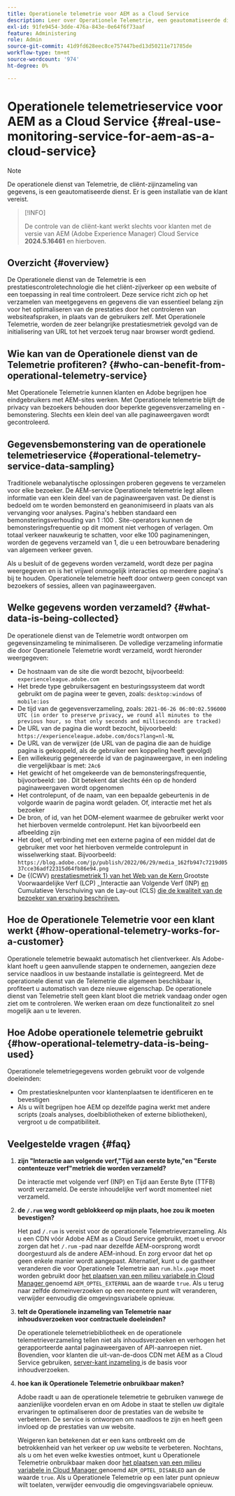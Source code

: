 ```yaml
---
title: Operationele telemetrie voor AEM as a Cloud Service
description: Leer over Operationele Telemetrie, een geautomatiseerde dienst die toestaat om de cliënt-zijinzameling van gegevens te controleren.
exl-id: 91fe9454-3dde-476a-843e-0e64f6f73aaf
feature: Administering
role: Admin
source-git-commit: 41d9fd628eec8ce757447bed13d50211e71785de
workflow-type: tm+mt
source-wordcount: '974'
ht-degree: 0%

---
```


# Operationele telemetrieservice voor AEM as a Cloud Service {#real-use-monitoring-service-for-aem-as-a-cloud-service}

>[!NOTE]
>
>De operationele dienst van Telemetrie, de cliënt-zijinzameling van gegevens, is een geautomatiseerde dienst. Er is geen installatie van de klant vereist.

>[!INFO]
>
>De controle van de cliënt-kant werkt slechts voor klanten met de versie van AEM (Adobe Experience Manager) Cloud Service **2024.5.16461** en hierboven.

## Overzicht {#overview}

De Operationele dienst van de Telemetrie is een prestatiescontroletechnologie die het cliënt-zijverkeer op een website of een toepassing in real time controleert. Deze service richt zich op het verzamelen van meetgegevens en gegevens die van essentieel belang zijn voor het optimaliseren van de prestaties door het controleren van websiteafspraken, in plaats van de gebruikers zelf. Met Operationele Telemetrie, worden de zeer belangrijke prestatiesmetriek gevolgd van de initialisering van URL tot het verzoek terug naar browser wordt gediend.

## Wie kan van de Operationele dienst van de Telemetrie profiteren? {#who-can-benefit-from-operational-telemetry-service}

Met Operationele Telemetrie kunnen klanten en Adobe begrijpen hoe eindgebruikers met AEM-sites werken. Met Operationele telemetrie blijft de privacy van bezoekers behouden door beperkte gegevensverzameling en -bemonstering. Slechts een klein deel van alle paginaweergaven wordt gecontroleerd.

## Gegevensbemonstering van de operationele telemetrieservice {#operational-telemetry-service-data-sampling}

Traditionele webanalytische oplossingen proberen gegevens te verzamelen voor elke bezoeker. De AEM-service Operationele telemetrie legt alleen informatie van een klein deel van de paginaweergaven vast. De dienst is bedoeld om te worden bemonsterd en geanonimiseerd in plaats van als vervanging voor analyses. Pagina&#39;s hebben standaard een bemonsteringsverhouding van 1 :100 . Site-operators kunnen de bemonsteringsfrequentie op dit moment niet verhogen of verlagen. Om totaal verkeer nauwkeurig te schatten, voor elke 100 paginameningen, worden de gegevens verzameld van 1, die u een betrouwbare benadering van algemeen verkeer geven.

Als u besluit of de gegevens worden verzameld, wordt deze per pagina weergegeven en is het vrijwel onmogelijk interacties op meerdere pagina&#39;s bij te houden. Operationele telemetrie heeft door ontwerp geen concept van bezoekers of sessies, alleen van paginaweergaven.

## Welke gegevens worden verzameld? {#what-data-is-being-collected}

De operationele dienst van de Telemetrie wordt ontworpen om gegevensinzameling te minimaliseren. De volledige verzameling informatie die door Operationele Telemetrie wordt verzameld, wordt hieronder weergegeven:

* De hostnaam van de site die wordt bezocht, bijvoorbeeld: `experienceleague.adobe.com`
* Het brede type gebruikersagent en besturingssysteem dat wordt gebruikt om de pagina weer te geven, zoals: `desktop:windows` of `mobile:ios`
* De tijd van de gegevensverzameling, zoals: `2021-06-26 06:00:02.596000 UTC (in order to preserve privacy, we round all minutes to the previous hour, so that only seconds and milliseconds are tracked)`
* De URL van de pagina die wordt bezocht, bijvoorbeeld: `https://experienceleague.adobe.com/docs?lang=nl-NL`
* De URL van de verwijzer (de URL van de pagina die aan de huidige pagina is gekoppeld, als de gebruiker een koppeling heeft gevolgd)
* Een willekeurig gegenereerde id van de paginaweergave, in een indeling die vergelijkbaar is met: `2Ac6`
* Het gewicht of het omgekeerde van de bemonsteringsfrequentie, bijvoorbeeld: `100` . Dit betekent dat slechts één op de honderd paginaweergaven wordt opgenomen
* Het controlepunt, of de naam, van een bepaalde gebeurtenis in de volgorde waarin de pagina wordt geladen. Of, interactie met het als bezoeker
* De bron, of id, van het DOM-element waarmee de gebruiker werkt voor het hierboven vermelde controlepunt. Het kan bijvoorbeeld een afbeelding zijn
* Het doel, of verbinding met een externe pagina of een middel dat de gebruiker met voor het hierboven vermelde controlepunt in wisselwerking staat. Bijvoorbeeld: `https://blog.adobe.com/jp/publish/2022/06/29/media_162fb947c7219d0537cce36adf22315d64fb86e94.png`
* De {(CWV) [ prestatiesmetriek 1} van het Web van de Kern ](https://web.dev/articles/lcp) Grootste Voorwaardelijke Verf (LCP) [, ](https://web.dev/articles/lcp) Interactie aan Volgende Verf (INP) [ en ](https://web.dev/articles/inp) Cumulatieve Verschuiving van de Lay-out (CLS) [ die de kwaliteit van de bezoeker van ervaring beschrijven.](https://web.dev/articles/cls)

## Hoe de Operationele Telemetrie voor een klant werkt {#how-operational-telemetry-works-for-a-customer}

Operationele telemetrie bewaakt automatisch het clientverkeer. Als Adobe-klant hoeft u geen aanvullende stappen te ondernemen, aangezien deze service naadloos in uw bestaande installatie is geïntegreerd. Met de operationele dienst van de Telemetrie die algemeen beschikbaar is, profiteert u automatisch van deze nieuwe eigenschap. De operationele dienst van Telemetrie stelt geen klant bloot die metriek vandaag onder ogen ziet om te controleren. We werken eraan om deze functionaliteit zo snel mogelijk aan u te leveren.

<!-- Alexandru: hiding temporarily, until we figure out where this needs to be linked to 

If you wish to leverage more insights with this new feature to optimize your digital experiences effortlessly, please see here (link to Row 99). -->

## Hoe Adobe operationele telemetrie gebruikt {#how-operational-telemetry-data-is-being-used}

Operationele telemetriegegevens worden gebruikt voor de volgende doeleinden:

* Om prestatiesknelpunten voor klantenplaatsen te identificeren en te bevestigen
* Als u wilt begrijpen hoe AEM op dezelfde pagina werkt met andere scripts (zoals analyses, doelbibliotheken of externe bibliotheken), vergroot u de compatibiliteit.
<!--
## Limitations and understanding variance in page views and performance metrics {#limitations-and-understanding-variance-in-page-views-and-performance-metrics}

Here are key considerations for customers to keep in mind when interpreting their Operational Telemetry data:

1. **Tracker blockers**

   * End-users employing tracker blockers or privacy extensions can impede Operational Telemetry data collection, as these tools restrict the tracking scripts' execution. This restriction may lead to underreported page views and user interactions, creating a discrepancy between actual site activity and the data captured by Operational Telemetry.

1. **Limitations in capturing headless API/JSON calls**

   * Operational Telemetry data service focuses on the client-side experience and doesn't capture the backend API or JSON calls made from a non-AEM headless app at this time. The exclusion of these calls from Operational Telemetry service data creates variances from the content requests measured by CDN Analytics.
-->

## Veelgestelde vragen {#faq}

<!-- REMOVED THIS FAQ AS PER EMAIL REQUEST FROM SHWETA DUA, SEPTEMBER 4, 2024 TO THE DL-AEM-DOCS GROUP 
1. **Can customers integrate the Operational Telemetry service scripts with third-party systems like Dynatrace?**

   Yes.
-->

1. **zijn &quot;Interactie aan volgende verf,&quot;Tijd aan eerste byte,&quot;en &quot;Eerste contenteuze verf&quot;metriek die worden verzameld?**

   De interactie met volgende verf (INP) en Tijd aan Eerste Byte (TTFB) wordt verzameld.  De eerste inhoudelijke verf wordt momenteel niet verzameld.

1. **de `/.rum` weg wordt geblokkeerd op mijn plaats, hoe zou ik moeten bevestigen?**

   Het pad `/.rum` is vereist voor de operationele Telemetrieverzameling. Als u een CDN vóór Adobe AEM as a Cloud Service gebruikt, moet u ervoor zorgen dat het `/.rum` -pad naar dezelfde AEM-oorsprong wordt doorgestuurd als de andere AEM-inhoud. En zorg ervoor dat het op geen enkele manier wordt aangepast. Alternatief, kunt u de gastheer veranderen die voor Operationele Telemetrie aan `rum.hlx.page` moet worden gebruikt door [ het plaatsen van een milieu variabele in Cloud Manager ](/help/implementing/cloud-manager/environment-variables.md#add-variables) genoemd `AEM_OPTEL_EXTERNAL` aan de waarde `true`. Als u terug naar zelfde domeinverzoeken op een recentere punt wilt veranderen, verwijder eenvoudig die omgevingsvariabele opnieuw.

1. **telt de Operationele inzameling van Telemetrie naar inhoudsverzoeken voor contractuele doeleinden?**

   De operationele telemetriebibliotheek en de operationele telemetrieverzameling tellen niet als inhoudsverzoeken en verhogen het gerapporteerde aantal paginaweergaven of API-aanroepen niet. Bovendien, voor klanten die uit-van-de-doos CDN met AEM as a Cloud Service gebruiken, [ server-kant inzameling ](#serverside-collection) is de basis voor inhoudverzoeken.

1. **hoe kan ik Operationele Telemetrie onbruikbaar maken?**

   Adobe raadt u aan de operationele telemetrie te gebruiken vanwege de aanzienlijke voordelen ervan en om Adobe in staat te stellen uw digitale ervaringen te optimaliseren door de prestaties van de website te verbeteren. De service is ontworpen om naadloos te zijn en heeft geen invloed op de prestaties van uw website.

   Weigeren kan betekenen dat er een kans ontbreekt om de betrokkenheid van het verkeer op uw website te verbeteren. Nochtans, als u om het even welke kwesties ontmoet, kunt u Operationele Telemetrie onbruikbaar maken door [ het plaatsen van een milieu variabele in Cloud Manager ](/help/implementing/cloud-manager/environment-variables.md#add-variables) genoemd `AEM_OPTEL_DISABLED` aan de waarde `true`. Als u Operationele Telemetrie op een later punt opnieuw wilt toelaten, verwijder eenvoudig die omgevingsvariabele opnieuw.
